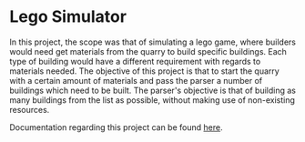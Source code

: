 # Lego Simulator

In this project, the scope was that of simulating a lego game, where builders would need get materials from the quarry to build specific buildings. Each type of building would have a different requirement with regards to materials needed. The objective of this project is that to start the quarry with a certain amount of materials and pass the parser a number of buildings which need to be built. The parser's objective is that of building as many buildings from the list as possible, without making use of non-existing resources.

Documentation regarding this project can be found [here](https://github.com/franklyn07/ChessParser/tree/master/Documentation).

